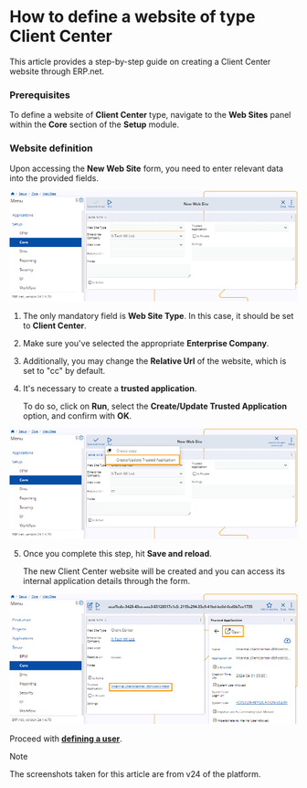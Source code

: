 # How to define a website of type Client Center

This article provides a step-by-step guide on creating a Client Center website through ERP.net.

### Prerequisites 

To define a website of **Client Center** type, navigate to the **Web Sites** panel within the **Core** section of the **Setup** module.

### Website definition

Upon accessing the **New Web Site** form, you need to enter relevant data into the provided fields.

![picture](pictures/New_Web_Site_01_04.png)
 
1. The only mandatory field is **Web Site Type**. In this case, it should be set to **Client Center**. 

2. Make sure you've selected the appropriate **Enterprise Company**. 

3. Additionally, you may change the **Relative Url** of the website, which is set to "cc" by default. 

4. It's necessary to create a **trusted application**.
   
   To do so, click on **Run**, select the **Create/Update Trusted Application** option, and confirm with **OK**.

![picture](pictures/Create_Update_Trusted_app_01_04.png)

5. Once you complete this step, hit **Save and reload**.
   
   The new Client Center website will be created and you can access its internal application details through the form.

![picture](pictures/Trusted_app_open_01_04.png)

Proceed with **[defining a user](setup-a-new-user-account.md)**.

> [!NOTE]
> 
> The screenshots taken for this article are from v24 of the platform.
